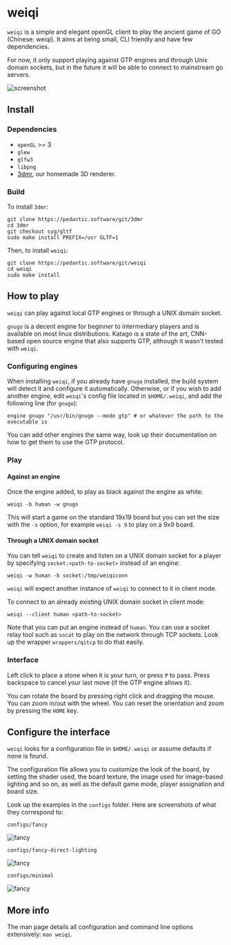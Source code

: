 # weiqi

`weiqi` is a simple and elegant openGL client to play the ancient game of GO
(Chinese: weiqi). It aims at being small, CLI friendly and have few
dependencies.

For now, it only support playing against GTP engines and through Unix domain
sockets, but in the future it will be able to connect to mainstream go servers.

![screenshot](https://pedantic.software/syg/files/weiqi/4.png)

## Install

### Dependencies

- `openGL` >= 3
- `glew`
- `glfw3`
- `libpng`
- [3dmr](https://pedantic.software/projects/3dmr.html), our homemade 3D
  renderer.

### Build

To install `3dmr`:

```
git clone https://pedantic.software/git/3dmr
cd 3dmr
git checkout syg/gltf
sudo make install PREFIX=/usr GLTF=1
```

Then, to install `weiqi`:

```
git clone https://pedantic.software/git/weiqi
cd weiqi
sudo make install
```

## How to play

`weiqi` can play against local GTP engines or through a UNIX domain socket.

`gnugo` is a decent engine for beginner to intermediary players and is available
on most linux distributions. Katago is a state of the art, CNN-based open source
engine that also supports GTP, although it wasn't tested with `weiqi`.

### Configuring engines

When installing `weiqi`, if you already have `gnugo` installed, the build system
will detect it and configure it automatically. Otherwise, or if you wish to add
another engine, edit `weiqi`'s config file located in `$HOME/.weiqi`, and add
the following line (for `gnugo`):

```
engine gnugo "/usr/bin/gnugo --mode gtp" # or whatever the path to the executable is
```

You can add other engines the same way, look up their documentation on how to
get them to use the GTP protocol.

### Play

#### Against an engine

Once the engine added, to play as black against the engine as white:

```
weiqi -b human -w gnugo
```

This will start a game on the standard 19x19 board but you can set the size with
the `-s` option, for example `weiqi -s 9` to play on a 9x9 board.

#### Through a UNIX domain socket

You can tell `weiqi` to create and listen on a UNIX domain socket for a player
by specifying `socket:<path-to-socket>` instead of an engine:

```
weiqi -w human -b socket:/tmp/weiqiconn
```

`weiqi` will expect another instance of `weiqi` to connect to it in client mode.

To connect to an already existing UNIX domain socket in client mode:

```
weiqi --client human <path-to-socket>
```

Note that you can put an engine instead of `human`. You can use a socket relay
tool such as `socat` to play on the network through TCP sockets. Look up the
wrapper `wrappers/qitcp` to do that easily.

### Interface

Left click to place a stone when it is your turn, or press `P` to pass. Press
backspace to cancel your last move (if the GTP engine allows it).

You can rotate the board by pressing right click and dragging the mouse. You can
zoom in/out with the wheel. You can reset the orientation and zoom by pressing
the `HOME` key.

## Configure the interface

`weiqi` looks for a configuration file in `$HOME/.weiqi` or assume defaults if
none is found.

The configuration file allows you to customize the look of the board, by setting
the shader used, the board texture, the image used for image-based lighting and
so on, as well as the default game mode, player assignation and board size.

Look up the examples in the `configs` folder. Here are screenshots of what they
correspond to:

`configs/fancy`

![fancy](https://pedantic.software/syg/files/weiqi/1.png)

`configs/fancy-direct-lighting`

![fancy](https://pedantic.software/syg/files/weiqi/3.png)

`configs/minimal`

![fancy](https://pedantic.software/syg/files/weiqi/2.png)

## More info

The man page details all configuration and command line options extensively:
`man weiqi`.
